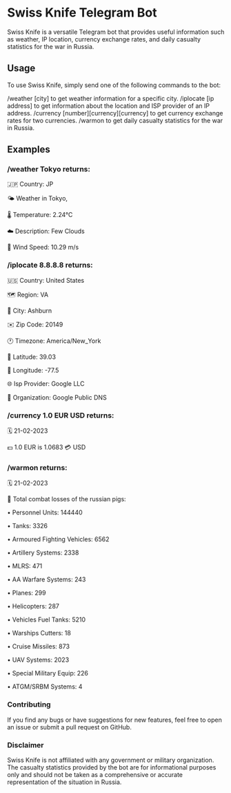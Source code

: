 # Swiss Knife Telegram Bot
Swiss Knife is a versatile Telegram bot that provides useful information such as weather, IP location, currency exchange rates, and daily casualty statistics for the war in Russia.

##  Usage
To use Swiss Knife, simply send one of the following commands to the bot:

/weather [city] to get weather information for a specific city.
/iplocate [ip address] to get information about the location and ISP provider of an IP address.
/currency [number][currency][currency] to get currency exchange rates for two currencies.
/warmon to get daily casualty statistics for the war in Russia.
## Examples

### /weather Tokyo returns:

🇯🇵 Country: JP

🌤️ Weather in Tokyo, 

🌡️ Temperature: 2.24°C

☁️ Description: Few Clouds

💨 Wind Speed: 10.29 m/s


### /iplocate 8.8.8.8 returns:
🇺🇸 Country: United States

🗺 Region: VA

🌆 City: Ashburn

✉️ Zip Code: 20149

🕐 Timezone: America/New_York

📍 Latitude: 39.03

📍 Longitude: -77.5

🌐 Isp Provider: Google LLC

🏢 Organization: Google Public DNS


### /currency 1.0 EUR USD returns:
🗓 21-02-2023

💵 1.0 EUR is 1.0683 💳 USD


### /warmon returns:
🗓 21-02-2023

🐷 Total combat losses of the russian pigs:

• Personnel Units: 144440

• Tanks: 3326

• Armoured Fighting Vehicles: 6562

• Artillery Systems: 2338

• MLRS: 471

• AA Warfare Systems: 243

• Planes: 299

• Helicopters: 287

• Vehicles Fuel Tanks: 5210

• Warships Cutters: 18

• Cruise Missiles: 873

• UAV Systems: 2023

• Special Military Equip: 226

• ATGM/SRBM Systems: 4


### Contributing
If you find any bugs or have suggestions for new features, feel free to open an issue or submit a pull request on GitHub.

### Disclaimer
Swiss Knife is not affiliated with any government or military organization. The casualty statistics provided by the bot are for informational purposes only and should not be taken as a comprehensive or accurate representation of the situation in Russia.
